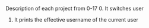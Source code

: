 Description of each project from 0-17
0. It switches user
1. It prints the effective username of the current user
